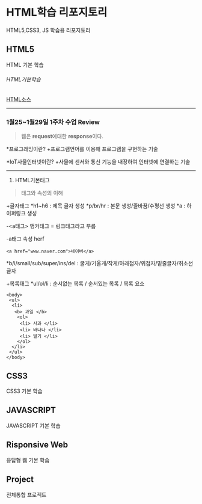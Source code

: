 # HTML학습 리포지토리

HTML5,CSS3, JS 학습용 리포지토리

## HTML5 
HTML 기본 학습

###### HTML기본학습
[HTML소스](https://github.com/hyojin-park24/Study-HTML/tree/main/01_HTML)

--------------------------------------------------------------------------

### 1월25~1월29일 1주차 수업 Review
> 웹은 **request**에대한 **response**이다.

*프로그래밍이란?
 +프로그램언어를 이용해 프로그램을 구현하는 기술
 
*IoT사물인터넷이란?
 +사물에 센서와 통신 기능을 내장하여 인터넷에 연결하는 기술
 
 -------------------------------------------------------------------------

1. HTML기본태그
>태그와 속성의 이해

+글자태그
 *h1~h6 : 제목 글자 생성
 *p/br/hr : 본문 생성/줄바꿈/수평선 생성
 *a : 하이퍼링크 생성 
  
  -<a태그> 앵커태그 = 링크태그라고 부름 
  
  -a태그 속성 herf
  ```
  <a href="www.naver.com">네이버</a>
  ```
 *b/i/small/sub/super/ins/del : 굴게/기울게/작게/아래첨자/위첨자/밑줄글자/취소선글자
 
 +목록태그
  *ul/ol/li : 순서없는 목록 / 순서있는 목록 / 목록 요소 
  
  ```
  <body>
   <ul>
    <li> 
     <b> 과일 </b>
      <ol> 
       <li> 사과 </li>
       <li> 바나나 </li>
       <li> 딸기 </li>
      </ol>
    </li>
   </ul>
  </body> 
```

## CSS3
CSS3 기본 학습


## JAVASCRIPT 
JAVASCRIPT 기본 학습

## Risponsive Web
응답형 웹 기본 학습

## Project
전체통합 프로젝트
